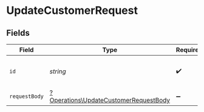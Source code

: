 # UpdateCustomerRequest


## Fields

| Field                                                                                         | Type                                                                                          | Required                                                                                      | Description                                                                                   | Example                                                                                       |
| --------------------------------------------------------------------------------------------- | --------------------------------------------------------------------------------------------- | --------------------------------------------------------------------------------------------- | --------------------------------------------------------------------------------------------- | --------------------------------------------------------------------------------------------- |
| `id`                                                                                          | *string*                                                                                      | :heavy_check_mark:                                                                            | N/A                                                                                           | b3b7c1e2-4c2a-4e7a-9c1a-2b7c1e24c2a4                                                          |
| `requestBody`                                                                                 | [?Operations\UpdateCustomerRequestBody](../../Models/Operations/UpdateCustomerRequestBody.md) | :heavy_minus_sign:                                                                            | N/A                                                                                           |                                                                                               |